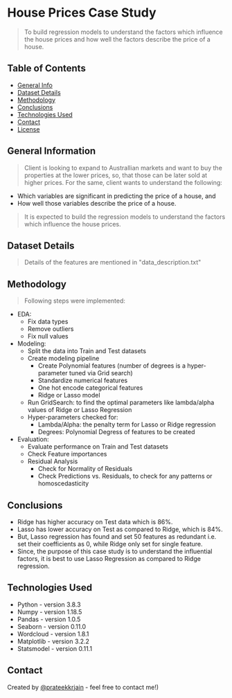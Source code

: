 # House Prices Case Study
> To build regression models to understand the factors which influence the house prices and how well the factors describe the price of a house.

## Table of Contents
* [General Info](#general-information)
* [Dataset Details](#dataset-details)
* [Methodology](#methodology)
* [Conclusions](#conclusions)
* [Technologies Used](#technologies-used)
* [Contact](#contact)
* [License](#license)

## General Information
> Client is looking to expand to Australlian markets and want to buy the properties at the lower prices, so, that those can be later sold at higher prices.
> For the same, client wants to understand the following:
+ Which variables are significant in predicting the price of a house, and
+ How well those variables describe the price of a house.

> It is expected to build the regression models to understand the factors which influence the house prices.

## Dataset Details
> Details of the features are mentioned in "data_description.txt"

## Methodology

> Following steps were implemented:
- EDA:
    - Fix data types
    - Remove outliers
    - Fix null values
- Modeling:
    - Split the data into Train and Test datasets
    - Create modeling pipeline
        + Create Polynomial features (number of degrees is a hyper-parameter tuned via Grid search)
        + Standardize numerical features
        + One hot encode categorical features
        + Ridge or Lasso model  
    - Run GridSearch: to find the optimal parameters like lambda/alpha values of Ridge or Lasso Regression
    - Hyper-parameters checked for:
        - Lambda/Alpha: the penalty term for Lasso or Ridge regression
        - Degrees: Polynomial Degress of features to be created
- Evaluation:
    - Evaluate performance on Train and Test datasets
    - Check Feature importances
    - Residual Analysis
        - Check for Normality of Residuals
        - Check Predictions vs. Residuals, to check for any patterns or homoscedasticity

## Conclusions
+ Ridge has higher accuracy on Test data which is 86%.
+ Lasso has lower accuracy on Test as compared to Ridge, which is 84%.
+ But, Lasso regression has found and set 50 features as redundant i.e. set their coefficients as 0, while Ridge only set for single feature.
+ Since, the purpose of this case study is to understand the influential factors, it is best to use Lasso Regression as compared to Ridge regression.

## Technologies Used
- Python - version 3.8.3
- Numpy - version 1.18.5
- Pandas - version 1.0.5
- Seaborn - version 0.11.0
- Wordcloud - version 1.8.1
- Matplotlib - version 3.2.2
- Statsmodel - version 0.11.1

## Contact
Created by [@prateekkrjain](http://prateekkrjain.com) - feel free to contact me!)
